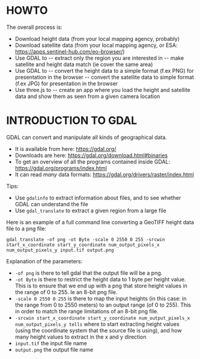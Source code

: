 HOWTO
=====

The overall process is:

- Download height data (from your local mapping agency, probably)
- Download satellite data (from your local mapping agency, or ESA: https://apps.sentinel-hub.com/eo-browser/)
- Use GDAL to
  -- extract only the region you are interested in
  -- make satellite and height data match (ie cover the same area)
- Use GDAL to
  -- convert the height data to a simple format (f.ex PNG) for presentation in the browser
  -- convert the satellite data to simple format (f.ex JPG) for presentation in the browser
- Use three.js to
  -- create an app where you load the height and satellite data and show them as seen from a given camera location


INTRODUCTION TO GDAL
====================

GDAL can convert and manipulate all kinds of geographical data.

* It is available from here: https://gdal.org/
* Downloads are here: https://gdal.org/download.html#binaries
* To get an overview of all the programs contained inside GDAL: https://gdal.org/programs/index.html
* It can read _many_ data formats: https://gdal.org/drivers/raster/index.html

Tips:

- Use `gdalinfo` to extract information about files, and to see whether GDAL can understand the file
- Use `gdal_translate` to extract a given region from a large file

Here is an example of a full command line converting a GeoTIFF height data file to a png file:

`gdal_translate -of png -ot Byte -scale 0 2550 0 255 -srcwin start_x_coordinate start_y_coordinate num_output_pixels_x num_output_pixels_y input.tif output.png`

Explanation of the parameters:

* `-of png` is there to tell gdal that the output file will be a png.
* `-ot Byte` is there to restrict the height data to 1 byte per height value. This is to ensure that we end up with a png that store height values in the range of 0 to 255. Ie an 8-bit png file.
* `-scale 0 2550 0 255` is there to map the input heights (in this case: in the range from 0 to 2550 meters) to an output range (of 0 to 255). This in order to match the range limitations of an 8-bit png file.
* `-srcwin start_x_coordinate start_y_coordinate num_output_pixels_x num_output_pixels_y tells` where to start extracting height values (using the coordinate system that the source file is using), and how many height values to extract in the x and y direction
* `input.tif` the input file name
* `output.png` the output file name
